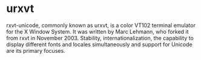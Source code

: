 # urxvt

rxvt-unicode, commonly known as urxvt, is a color VT102 terminal
emulator for the X Window System. It was written by Marc Lehmann,
who forked it from rxvt in November 2003. Stability,
internationalization, the capability to display different fonts
and locales simultaneously and support for Unicode are its primary
focuses.
